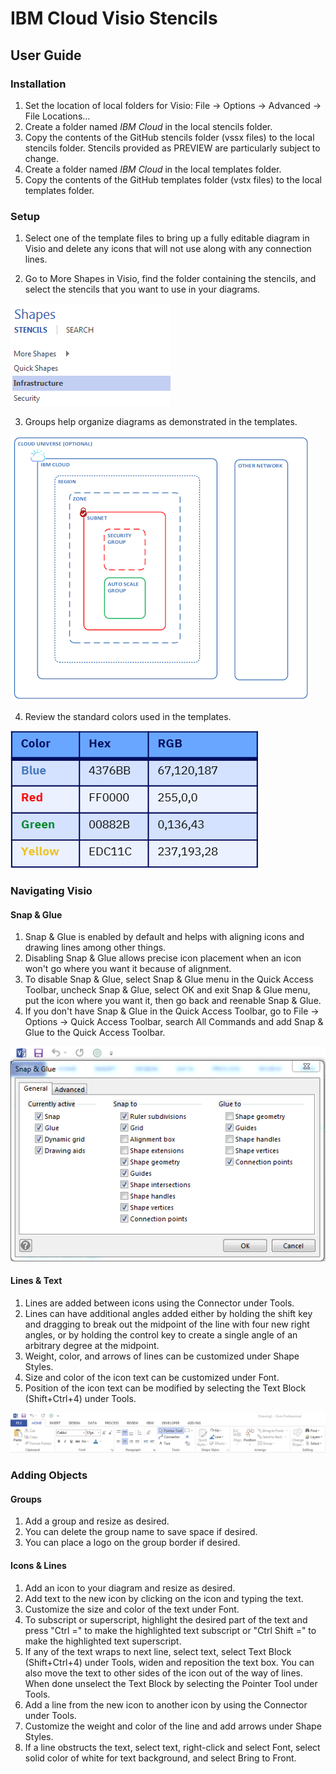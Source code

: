 # IBM Cloud Visio Stencils

## User Guide

### Installation

1. Set the location of local folders for Visio:  File -> Options -> Advanced -> File Locations...
2. Create a folder named *IBM Cloud* in the local stencils folder.  
3. Copy the contents of the GitHub stencils folder (vssx files) to the local stencils folder.  Stencils provided as PREVIEW are particularly subject to change.
4. Create a folder named *IBM Cloud* in the local templates folder. 
5. Copy the contents of the GitHub templates folder (vstx files) to the local templates folder.

### Setup

1. Select one of the template files to bring up a fully editable diagram in Visio and delete any icons that will not use along with any connection lines.

2. Go to More Shapes in Visio, find the folder containing the stencils, and select the stencils that you want to use in your diagrams.

![Shapes](/images/shapes.png)

3. Groups help organize diagrams as demonstrated in the templates.

![Groups](/images/groups.png)

4. Review the standard colors used in the templates.

![Colors](/images/colors.png)

### Navigating Visio

<!---
#### Groups
1. Select a group to enable the CONTAINER TOOLS in the ribbon.
2. If an object will be placed over multiple Visio containers simultanenously the Visio containers must be locked under Membership in the CONTAINER TOOLS FORMAT, then unlocked after the object has been put into position.

![RibbonWithFormat](/images/ribbonwithformat.png)
-->
 
#### Snap & Glue
1. Snap & Glue is enabled by default and helps with aligning icons and drawing lines among other things.
2. Disabling Snap & Glue allows precise icon placement when an icon won't go where you want it because of alignment.
3. To disable Snap & Glue, select Snap & Glue menu in the Quick Access Toolbar, uncheck Snap & Glue, select OK and exit Snap & Glue menu, put the icon where you want it, then go back and reenable Snap & Glue.
4. If you don't have Snap & Glue in the Quick Access Toolbar, go to File -> Options -> Quick Access Toolbar, search All Commands and add Snap & Glue to the Quick Access Toolbar.

![SnapAndGlue](/images/snapandglue.png)

#### Lines & Text
1. Lines are added between icons using the Connector under Tools.
2. Lines can have additional angles added either by holding the shift key and dragging to break out the midpoint of the line with four new right angles, or by holding the control key to create a single angle of an arbitrary degree at the midpoint.
3. Weight, color, and arrows of lines can be customized under Shape Styles.  
4. Size and color of the icon text can be customized under Font.
5. Position of the icon text can be modified by selecting the Text Block (Shift+Ctrl+4) under Tools.

![Ribbon](/images/ribbon.png)

### Adding Objects

#### Groups
1. Add a group and resize as desired.
2. You can delete the group name to save space if desired.
3. You can place a logo on the group border if desired.  

#### Icons & Lines
1. Add an icon to your diagram and resize as desired.  
2. Add text to the new icon by clicking on the icon and typing the text.
3. Customize the size and color of the text under Font.  
4. To subscript or superscript, highlight the desired part of the text and press "Ctrl =" to make the highlighted text subscript or "Ctrl Shift =" to make the highlighted text superscript. 
5. If any of the text wraps to next line, select text, select Text Block (Shift+Ctrl+4) under Tools, widen and reposition the text box.  You can also move the text to other sides of the icon out of the way of lines.  When done unselect the Text Block by selecting the Pointer Tool under Tools. 
6. Add a line from the new icon to another icon by using the Connector under Tools. 
7. Customize the weight and color of the line and add arrows under Shape Styles.
8. If a line obstructs the text, select text, right-click and select Font, select solid color of white for text background, and select Bring to Front. 
